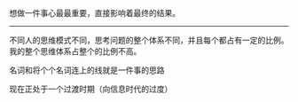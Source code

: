 想做一件事心最最重要，直接影响着最终的结果。
___
不同人的思维模式不同，思考问题的整个体系不同，并且每个都占有一定的比例。我的整个思维体系占整个的比例不高。

名词和将个个名词连上的线就是一件事的思路

现在正处于一个过渡时期（向信息时代的过度）
